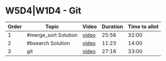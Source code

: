 # W5D4|W1D4 - Git

| Order | Topic | Video | Duration | Time to allot |
| ----- | ----- | ----- | -------- | ------------- |
| 1 | #merge_sort Solution | [video][vid 1] | 25:56 | 32:00 |
| 2 | #bsearch Solution | [video][vid 2] | 11:23 | 14:00 |
| 3 | git | [video][vid 3] | 27:16 | 33:00 |


[vid 1]: https://vimeo.com/337155330
[vid 2]: https://vimeo.com/337165165
[vid 3]: https://vimeo.com/337165903
